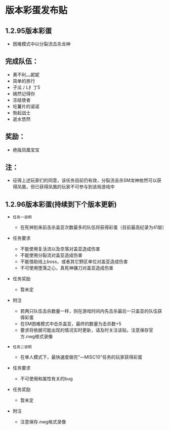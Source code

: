 版本彩蛋发布贴
==============

1.2.95版本彩蛋
---------------
* 困难模式中以分裂流击杀龙神

完成队伍：
----------
* 黄不利灬妮妮  
* 简单的旅行      
* 子瓜丿L扌丁5   
* 嫣然记得你    
* 冻结使者        
* 吃薯片的诺诺  
* 勃起战士         
* 逝水悠然  

奖励：
-----------
* 绝版凤凰宝宝

注：
-----------
* 征得上述玩家们的同意，该任务目前仍有效，分裂流击杀SM龙神依然可以获得凤凰，但已获得凤凰的玩家不可参与到该局游戏中


1.2.96版本彩蛋(持续到下个版本更新)
---------------
* `任务一说明`
  * 在死神到来前击杀盖亚次数最多的队伍将获得彩蛋（目前最高纪录为41层）
* 任务要求
  * 不能使用复活流以及奈落对盖亚造成伤害
  * 不能使用分裂流对盖亚造成伤害
  * 不能借助线上boss，或者其它野区单位对盖亚造成伤害
  * 不可使用堕落之心，真死神镰刀对盖亚造成伤害
* 任务奖励
  * 暂未定
* 附注
  * 若两只队伍击杀数量一样，则在游戏时间内先击杀最后一只盖亚的队伍获得彩蛋
  * 在SM困难模式中击杀盖亚，最终的数量为击杀数+5
  * 要求将依据可能出现的情况实时更新，请及时关注该贴，注意保存官方.nwg格式录像
  
  
  
* `任务二说明`
  * 在单人模式下，最快速度做完"—MISC10"任务的玩家获得彩蛋
* 任务要求
  * 不可使用和属性有关的bug
* 任务奖励
  * 暂未定
* 附注
  * 注意保存.nwg格式录像

  
  
  
